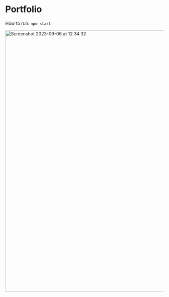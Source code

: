 # Portfolio
How to run: `npm start`

<img width="828" alt="Screenshot 2023-09-06 at 12 34 32" src="https://github.com/LiviaGitHub/portfolio/assets/50983740/27d05445-c631-4d8f-ac52-af74d1ffa016">
